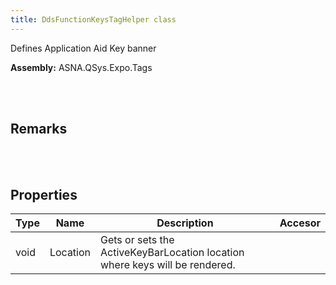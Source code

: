 ```yaml
---
title: DdsFunctionKeysTagHelper class
---
```


Defines Application Aid Key banner

**Assembly:** ASNA.QSys.Expo.Tags

<br>
<br>

## Remarks

<br>
<br>

## Properties

| Type | Name | Description | Accesor
| --- | --- | --- | --- 
| void | Location | Gets or sets the ActiveKeyBarLocation location where keys will be rendered. | 

<br>
<br>

